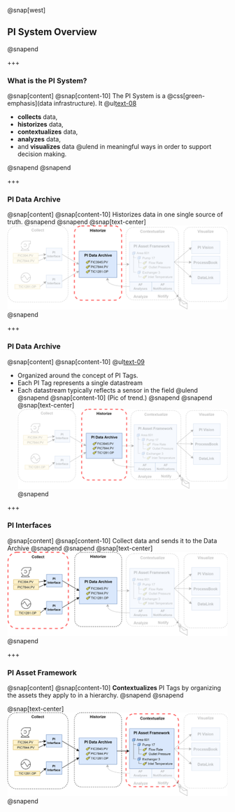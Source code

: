 @snap[west]
## PI System Overview
@snapend

+++

### What is the PI System?
@snap[content]
@snap[content-10]
The PI System is a @css[green-emphasis](data infrastructure). It
@ul[text-08](false)
- **collects** data,
- **historizes** data,
- **contextualizes** data,
- **analyzes** data,
- and **visualizes** data
@ulend
in meaningful ways in order to support decision making.

@snapend
@snapend

+++

### PI Data Archive
@snap[content]
@snap[content-10]
Historizes data in one single source of truth.
@snapend
@snapend
@snap[text-center]
![height=300](assets/img/overview-historize.png)
@snapend

+++

### PI Data Archive
@snap[content]
@snap[content-10]
@ul[text-09](false)
- Organized around the concept of PI Tags.
- Each PI Tag represents a single datastream
- Each datastream typically reflects a sensor in the field
@ulend
@snapend
@snap[content-10]
(Pic of trend.)
@snapend
@snapend
@snap[text-center]
![height=300](assets/img/overview-historize.png)
@snapend

+++

### PI Interfaces
@snap[content]
@snap[content-10]
Collect data and sends it to the Data Archive
@snapend
@snapend
@snap[text-center]
![height=300](assets/img/overview-collect.png)
@snapend

+++

### PI Asset Framework
@snap[content]
@snap[content-10]
**Contextualizes** PI Tags by organizing the assets they apply to in a hierarchy.
@snapend
@snapend

@snap[text-center]
![height=300](assets/img/overview-contextualize.png)
@snapend
